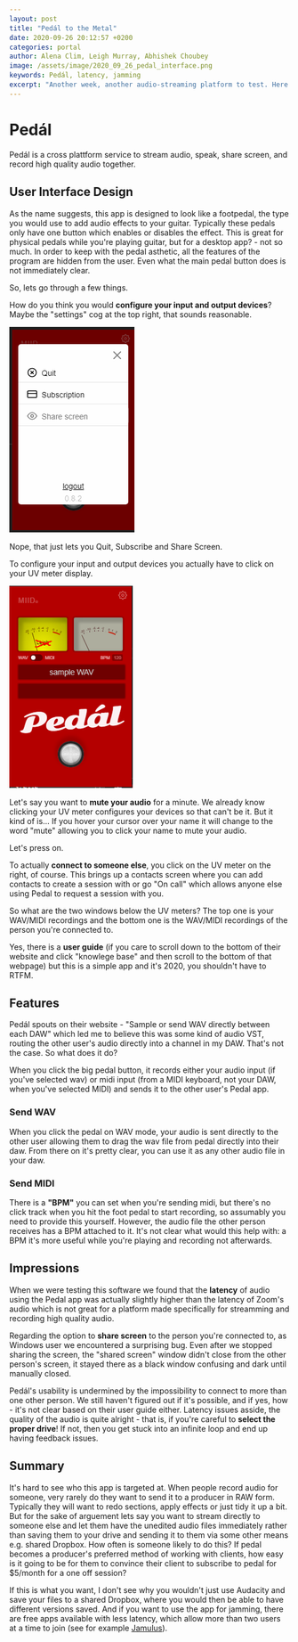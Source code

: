 ```yaml
---
layout: post
title: "Pedál to the Metal"
date: 2020-09-26 20:12:57 +0200
categories: portal
author: Alena Clim, Leigh Murray, Abhishek Choubey
image: /assets/image/2020_09_26_pedal_interface.png
keywords: Pedál, latency, jamming
excerpt: "Another week, another audio-streaming platform to test. Here is Team A's impressions of Pedál."
---
```


# Pedál

Pedál is a cross plattform service to stream audio, speak, share screen, and record high quality audio together.

## User Interface Design

As the name suggests, this app is designed to look like a footpedal, the type you would use to add audio effects to your guitar.  Typically these pedals only have one button which enables or disables the effect.  This is great for physical pedals while you're playing guitar, but for a desktop app? - not so much.
In order to keep with the pedal asthetic, all the features of the program are hidden from the user. Even what the main pedal button does is not immediately clear.

So, lets go through a few things.

How do you think you would **configure your input and output devices**? Maybe the "settings" cog at the top right, that sounds reasonable. 

![Pedal Seetings.](/assets/image/2020_09_26_pedal_settings.png)

Nope, that just lets you Quit, Subscribe and Share Screen.

To configure your input and output devices you actually have to click on your UV meter display.

![Input and Output.](/assets/image/2020_09_26_pedal_your_uv.png)

Let's say you want to **mute your audio** for a minute.  We already know clicking your UV meter configures your devices so that can't be it. But it kind of is... If you hover your cursor over your name it will change to the word "mute" allowing you to click your name to mute your audio.

Let's press on.

To actually **connect to someone else**, you click on the UV meter on the right, of course.  This brings up a contacts screen where you can add contacts to create a session with or go "On call" which allows anyone else using Pedal to request a session with you.

So what are the two windows below the UV meters?  The top one is your WAV/MIDI recordings and the bottom one is the WAV/MIDI recordings of the person you're connected to.

Yes, there is a **user guide** (if you care to scroll down to the bottom of their website and click "knowlege base" and then scroll to the bottom of that webpage) but this is a simple app and it's 2020, you shouldn't have to RTFM.

## Features

Pedál spouts on their website - "Sample or send WAV directly between each DAW" which led me to believe this was some kind of audio VST, routing the other user's audio directly into a channel in my DAW.  That's not the case. So what does it do?

When you click the big pedal button, it records either your audio input (if you've selected wav) or midi input (from a MIDI keyboard, not your DAW, when you've selected MIDI) and sends it to the other user's Pedal app.  

### Send WAV

When you click the pedal on WAV mode, your audio is sent directly to the other user allowing them to drag the wav file from pedal directly into their daw. From there on it's pretty clear, you can use it as any other audio file in your daw.

### Send MIDI

There is a **"BPM"** you can set when you're sending midi, but there's no click track when you hit the foot pedal to start recording, so assumably you need to provide this yourself. However, the audio file the other person receives has a BPM attached to it. It's not clear what would this help with: a BPM it's more useful while you're playing and recording not afterwards.

## Impressions

When we were testing this software we found that the **latency** of audio using the Pedal app was actually slightly higher than the latency of Zoom's audio which is not great for a platform made specifically for streamming and recording high quality audio.

Regarding the option to **share screen** to the person you're connected to, as Windows user we encountered a surprising bug. Even after we stopped sharing the screen, the "shared screen" window didn't close from the other person's screen, it stayed there as a black window confusing and dark until manually closed.

Pedál's usability is undermined by the impossibility to connect to more than one other person. We still haven't figured out if it's possible, and if yes, how - it's not clear based on their user guide either. Latency issues asside, the quality of the audio is quite alright - that is, if you're careful to **select the proper drive**! If not, then you get stuck into an infinite loop and end up having feedback issues. 

## Summary

It's hard to see who this app is targeted at.  When people record audio for someone, very rarely do they want to send it to a producer in RAW form.  Typically they will want to redo sections, apply effects or just tidy it up a bit.  But for the sake of arguement lets say you want to stream directly to someone else and let them have the unedited audio files immediately rather than saving them to your drive and sending it to them via some other means e.g. shared Dropbox.  How often is someone likely to do this? If pedal becomes a producer's preferred method of working with clients, how easy is it going to be for them to convince their client to subscribe to pedal for $5/month for a one off session?

If this is what you want, I don't see why you wouldn't just use Audacity and save your files to a shared Dropbox, where you would then be able to have different versions saved. And if you want to use the app for jamming, there are free apps available with less latency, which allow more than two users at a time to join (see for example [Jamulus](https://mct-master.github.io/portal/2020/09/06/jamulus-team-a.html)).

